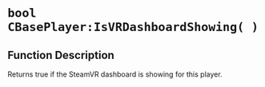 # `bool CBasePlayer:IsVRDashboardShowing( )`
## Function Description
Returns true if the SteamVR dashboard is showing for this player.
